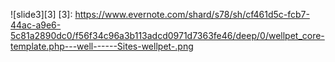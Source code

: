 ![slide3][3]
[3]: https://www.evernote.com/shard/s78/sh/cf461d5c-fcb7-44ac-a9e6-5c81a2890dc0/f56f34c96a3b113adcd0971d7363fe46/deep/0/wellpet_core-template.php---well------Sites-wellpet-.png